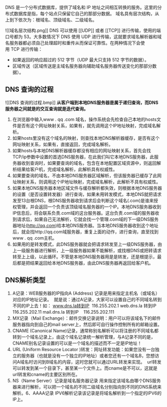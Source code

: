 DNS 是一个分布式数据库，提供了域名和 IP 地址之间相互转换的服务。这里的分布式数据库是指，每个站点只保留它自己的那部分数据。
域名具有层次结构，从上到下依次为：根域名、顶级域名、二级域名。

![[域名层次结构.png]]
DNS 可以使用 [[UDP]] 或者 [[TCP]] 进行传输，使用的端口号都为 53。大多数情况下 DNS 使用 UDP 进行传输，这就要求域名解析器和域名服务器都必须自己处理超时和重传从而保证可靠性。在两种情况下会使用 TCP 进行传输：
- 如果返回的响应超过的 512 字节（UDP 最大只支持 512 字节的数据）。
- 区域传送（区域传送是主域名服务器向辅助域名服务器传送变化的那部分数据）。

## DNS 查询的过程
![[DNS 查询的过程.bmp]]
**从客户端到本地DNS服务器是属于递归查询，而DNS服务器之间就是的交互查询就是迭代查询。**
1. 在浏览器中输入www  . qq  .com 域名，操作系统会先检查自己本地的hosts文件是否有这个网址映射关系，如果有，就先调用这个IP地址映射，完成域名解析。 
2. 如果hosts里没有这个域名的映射，则查找本地DNS解析器缓存，是否有这个网址映射关系，如果有，直接返回，完成域名解析。 
3. 如果hosts与本地DNS解析器缓存都没有相应的网址映射关系，首先会找TCP/ip参数中设置的首选DNS服务器，在此我们叫它本地DNS服务器，此服务器收到查询时，如果要查询的域名，包含在本地配置区域资源中，则返回解析结果给客户机，完成域名解析，此解析具有权威性。
4. 如果要查询的域名，不由本地DNS服务器区域解析，但该服务器已缓存了此网址映射关系，则调用这个IP地址映射，完成域名解析，此解析不具有权威性。 
5. 如果本地DNS服务器本地区域文件与缓存解析都失效，则根据本地DNS服务器的设置（是否设置转发器）进行查询，如果未用转发模式，本地DNS就把请求发至13台根DNS，根DNS服务器收到请求后会判断这个域名(.com)是谁来授权管理，并会返回一个负责该顶级域名服务器的一个IP。本地DNS服务器收到IP信息后，将会联系负责.com域的这台服务器。这台负责.com域的服务器收到请求后，如果自己无法解析，它就会找一个管理.com域的下一级DNS服务器地址(http://qq.com)给本地DNS服务器。当本地DNS服务器收到这个地址后，就会找http://qq.com域服务器，重复上面的动作，进行查询，直至找到www  . qq  .com主机。 
6. 如果用的是转发模式，此DNS服务器就会把请求转发至上一级DNS服务器，由上一级服务器进行解析，上一级服务器如果不能解析，或找根DNS或把转请求转至上上级，以此循环。不管是本地DNS服务器用是是转发，还是根提示，最后都是把结果返回给本地DNS服务器，由此DNS服务器再返回给客户机。

## DNS解析类型

1. A记录：WEB服务器的IP指向A (Address) 记录是用来指定主机名（或域名）对应的IP地址记录。 
就是说：通过A记录，大家可以设置自己的不同域名转到不同的IP上去！如：
www.dns.la转到IP  116.255.202.1
web.dns.la 转到IP   116.255.202.11
mail.dns.la 转到IP    116.255.202.111
2. MX记录（Mail Exchange）：邮件交换记录说明：用户可以将该域名下的邮件服务器指向到自己的mail server上，然后即可自行操作控制所有的邮箱设置。
3. CNAME (Canonical Name)记录，通常称别名解析可以将注册的不同域名都转到一个域名记录上，由这个域名记录统一解析管理，与A记录不同的是，CNAME别名记录设置的可以是一个域名的描述而不一定是IP地址！ 
4. URL (Uniform Resource Locator )转发：网址转发功能：如果您没有一台独立的服务器（也就是没有一个独立的IP地址）或者您还有一个域名B，您想访问A域名时访问到B域名的内容，这时您就可以通过URL转发来实现。 
url转发可以转发到某一个目录下，甚至某一个文件上。而cname是不可以，这就是url转发和cname的主要区别所在。
5. NS（Name Server）记录是域名服务器记录
用来指定该域名由哪个DNS服务器来进行解析，可以把一个域名的不同二级域名分别指向到不同的DNS系统来解析。6、AAAA记录 IPV6解析记录该记录是将域名解析到一个指定的IPV6的IP上。